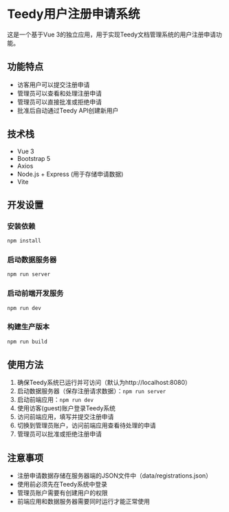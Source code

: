 # Teedy用户注册申请系统

这是一个基于Vue 3的独立应用，用于实现Teedy文档管理系统的用户注册申请功能。

## 功能特点

- 访客用户可以提交注册申请
- 管理员可以查看和处理注册申请
- 管理员可以直接批准或拒绝申请
- 批准后自动通过Teedy API创建新用户

## 技术栈

- Vue 3
- Bootstrap 5
- Axios
- Node.js + Express (用于存储申请数据)
- Vite

## 开发设置

### 安装依赖

```bash
npm install
```

### 启动数据服务器

```bash
npm run server
```

### 启动前端开发服务

```bash
npm run dev
```

### 构建生产版本

```bash
npm run build
```

## 使用方法

1. 确保Teedy系统已运行并可访问（默认为http://localhost:8080）
2. 启动数据服务器（保存注册请求数据）：`npm run server`
3. 启动前端应用：`npm run dev`
4. 使用访客(guest)账户登录Teedy系统
5. 访问前端应用，填写并提交注册申请
6. 切换到管理员账户，访问前端应用查看待处理的申请
7. 管理员可以批准或拒绝注册申请

## 注意事项

- 注册申请数据存储在服务器端的JSON文件中（data/registrations.json）
- 使用前必须先在Teedy系统中登录
- 管理员账户需要有创建用户的权限
- 前端应用和数据服务器需要同时运行才能正常使用 